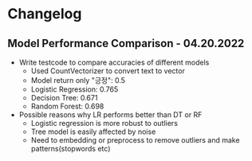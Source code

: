 # Changelog

## Model Performance Comparison - 04.20.2022

- Write testcode to compare accuracies of different models
    - Used CountVectorizer to convert text to vector
    - Model return only "긍정": 0.5
    - Logistic Regression: 0.765
    - Decision Tree: 0.671
    - Random Forest: 0.698
- Possible reasons why LR performs better than DT or RF
    - Logistic regression is more robust to outliers
    - Tree model is easily affected by noise
    - Need to embedding or preprocess to remove outliers and make patterns(stopwords etc)

